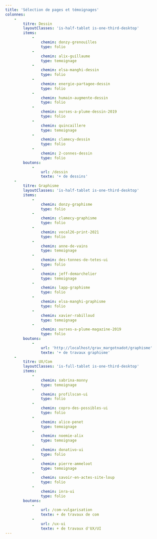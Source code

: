 ```yaml
---
title: 'Sélection de pages et témoignages'
colonnes:
    -
        titre: Dessin
        layoutClasses: 'is-half-tablet is-one-third-desktop'
        items:
            -
                chemin: donzy-grenouilles
                type: folio
            -
                chemin: alix-guillaume
                type: temoignage
            -
                chemin: elsa-manghi-dessin
                type: folio
            -
                chemin: energie-partagee-dessin
                type: folio
            -
                chemin: humain-augmente-dessin
                type: folio
            -
                chemin: ourses-a-plume-dessin-2019
                type: folio
            -
                chemin: quincaillere
                type: temoignage
            -
                chemin: clamecy-dessin
                type: folio
            -
                chemin: 2-connes-dessin
                type: folio
        boutons:
            -
                url: /dessin
                texte: '+ de dessins'
    -
        titre: Graphisme
        layoutClasses: 'is-half-tablet is-one-third-desktop'
        items:
            -
                chemin: donzy-graphisme
                type: folio
            -
                chemin: clamecy-graphisme
                type: folio
            -
                chemin: vocal26-print-2021
                type: folio
            -
                chemin: anne-de-vains
                type: temoignage
            -
                chemin: des-tonnes-de-tetes-ui
                type: folio
            -
                chemin: jeff-demarchelier
                type: temoignage
            -
                chemin: lapp-graphisme
                type: folio
            -
                chemin: elsa-manghi-graphisme
                type: folio
            -
                chemin: xavier-rabilloud
                type: temoignage
            -
                chemin: ourses-a-plume-magazine-2019
                type: folio
        boutons:
            -
                url: 'http://localhost/grav_margotnadot/graphisme'
                texte: '+ de travaux graphisme'
    -
        titre: UX/Com
        layoutClasses: 'is-full-tablet is-one-third-desktop'
        items:
            -
                chemin: sabrina-monny
                type: temoignage
            -
                chemin: profilscan-ui
                type: folio
            -
                chemin: copro-des-possibles-ui
                type: folio
            -
                chemin: alice-penet
                type: temoignage
            -
                chemin: noemie-alix
                type: temoignage
            -
                chemin: donativo-ui
                type: folio
            -
                chemin: pierre-ammeloot
                type: temoignage
            -
                chemin: savoir-en-actes-site-loup
                type: folio
            -
                chemin: inra-ui
                type: folio
        boutons:
            -
                url: /com-vulgarisation
                texte: + de travaux de com
            - 
                url: /ux-ui
                texte: + de travaux d'UX/UI
---
```



